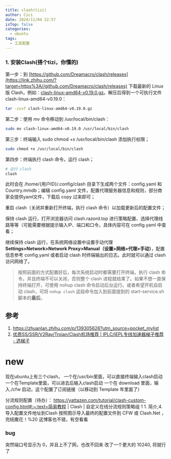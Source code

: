 ```yaml
---
title: clash(tizi)
author: Cici
date: 2024/11/04 22:57
isTop: false
categories:
  - ubuntu
tags:
  - 工具配置
---
```


### 1. 安装Clash(搭个tizi，你懂的)

第一步：到 [https://github.com/Dreamacro/clash/releases](https://link.zhihu.com/?target=https%3A//github.com/Dreamacro/clash/releases) 下载最新的 Linux 版 Clash，例如：[clash-linux-amd64-v0.19.0.gz](https://link.zhihu.com/?target=https%3A//github.com/Dreamacro/clash/releases/download/v0.19.0/clash-linux-amd64-v0.19.0.gz)。解压后得到一个可执行文件 clash-linux-amd64-v0.19.0：

```bash
tar -zxvf clash-linux-amd64-v0.19.0.gz
```

第二步：使用 mv 命令移动到 /usr/local/bin/clash：

```bash
sudo mv clash-linux-amd64-v0.19.0 /usr/local/bin/clash
```

第三步：终端输入 sudo chmod +x /usr/local/bin/clash 添加执行权限；

```bash
sudo chmod +x /usr/local/bin/clash
```

第四步：终端执行 clash 命令，运行 clash；

```bash
# 运行 clash
clash
```

此时会在 /home/{用户ID}/.config/clash 目录下生成两个文件：config.yaml 和 Country.mmdb；编辑 config.yaml 文件，配置代理服务器信息和规则，部分商家会提供yaml文件，下载后 copy 过来即可；

重启 clash（关闭并重新打开终端，执行 clash 命令）以加载更新后的配置文件；

保持 clash 运行，打开浏览器访问 clash.razord.top 进行策略配置、选择代理线路等等（可能需要根据提示输入IP、端口和口令，具体内容可在 config.yaml 中查看；

继续保持 clash 运行，在系统网络设置中设置手动代理 **Settings>Network>Network Proxy>Manual（设置>网络>代理>手动）**，配置信息参考 config.yaml 或者启动 clash 时终端输出的日志。此时就可以通过 clash 访问网络了。

> 按照前面的方式配置好后，每次系统启动时都需要打开终端，执行 clash 命令，并且终端不可以关闭，否则整个 clash 进程就结束了。如果不想一直保持终端打开，可使用 nohup clash 命令启动后台运行。或者希望开机自启动 clash，可将 `nohup clash` 这段命令加入到前面提到的 start-service.sh 脚本的**最后**。

## 参考
1. https://zhuanlan.zhihu.com/p/139305626?utm_source=pocket_mylist
2. [优质SS/SSR/V2Ray/Trojan/Clash机场推荐 | IPLC/IEPL专线加速器梯子推荐 - 选梯子](https://xuantizi.com/best-ss-ssr-v2ray-trojan-xray-proxy.html)

# new
现在ubuntu上有三个clash，
一个在/usr/bin里面，可以直接终端输入clash启动
一个在Template里面，可以进去后输入clash启动
一个在 download 里面，输入./cfw 启动，这个配置了订阅链接（以移动到 Template 年里面了）

分流规则配置（待办）：
https://yattazen.com/tutorial/clash-custom-config.html#:~:text=简易教程 | Clash | 自定义在线分流规则策略组 1 1. 简介,4. 导入配置文件地址到Clash 按照图示导入最终的配置文件到 CFW 或 Clash.Net ，完结撒花！%20
这博客也不错，有空看看

### bug
突然端口号显示为 0，并且上不了网，也改不回来
改了一个更大的 10240, 将就行了
